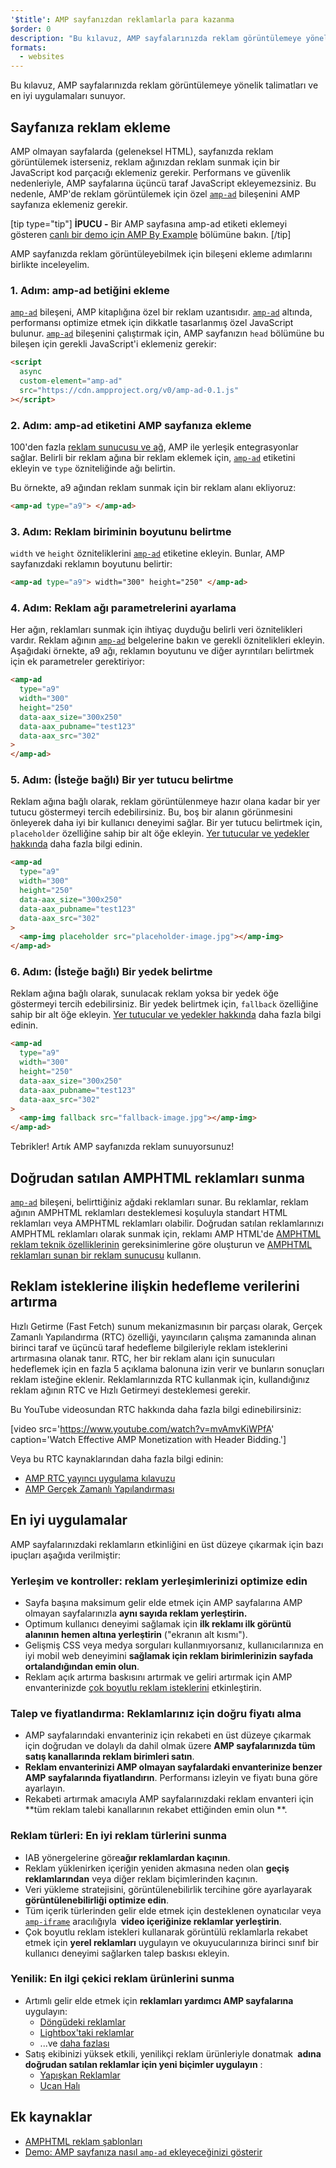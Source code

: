 ```yaml
---
'$title': AMP sayfanızdan reklamlarla para kazanma
$order: 0
description: "Bu kılavuz, AMP sayfalarınızda reklam görüntülemeye yönelik talimatları ve en iyi uygulamaları sunuyor. Bu nedenle, AMP'de reklam görüntülemek için özel amp-ad bileşenini..."
formats:
  - websites
---
```


Bu kılavuz, AMP sayfalarınızda reklam görüntülemeye yönelik talimatları ve en iyi uygulamaları sunuyor.

## Sayfanıza reklam ekleme

AMP olmayan sayfalarda (geleneksel HTML), sayfanızda reklam görüntülemek isterseniz, reklam ağınızdan reklam sunmak için bir JavaScript kod parçacığı eklemeniz gerekir. Performans ve güvenlik nedenleriyle, AMP sayfalarına üçüncü taraf JavaScript ekleyemezsiniz. Bu nedenle, AMP'de reklam görüntülemek için özel [`amp-ad`](../../../../documentation/components/reference/amp-ad.md) bileşenini AMP sayfanıza eklemeniz gerekir.

[tip type="tip"] **İPUCU -** Bir AMP sayfasına amp-ad etiketi eklemeyi gösteren [canlı bir demo için AMP By Example](../../../../documentation/components/reference/amp-ad.md) bölümüne bakın. [/tip]

AMP sayfanızda reklam görüntüleyebilmek için bileşeni ekleme adımlarını birlikte inceleyelim.

### 1. Adım: amp-ad betiğini ekleme

[`amp-ad`](../../../../documentation/components/reference/amp-ad.md) bileşeni, AMP kitaplığına özel bir reklam uzantısıdır. [`amp-ad`](../../../../documentation/components/reference/amp-ad.md) altında, performansı optimize etmek için dikkatle tasarlanmış özel JavaScript bulunur. [`amp-ad`](../../../../documentation/components/reference/amp-ad.md) bileşenini çalıştırmak için, AMP sayfanızın `head` bölümüne bu bileşen için gerekli JavaScript'i eklemeniz gerekir:

```html
<script
  async
  custom-element="amp-ad"
  src="https://cdn.ampproject.org/v0/amp-ad-0.1.js"
></script>
```

### 2. Adım: amp-ad etiketini AMP sayfanıza ekleme

100'den fazla [reklam sunucusu ve ağ](ads_vendors.md), AMP ile yerleşik entegrasyonlar sağlar. Belirli bir reklam ağına bir reklam eklemek için, [`amp-ad`](../../../../documentation/components/reference/amp-ad.md) etiketini ekleyin ve `type` özniteliğinde ağı belirtin.

Bu örnekte, a9 ağından reklam sunmak için bir reklam alanı ekliyoruz:

```html
<amp-ad type="a9"> </amp-ad>
```

### 3. Adım: Reklam biriminin boyutunu belirtme

`width` ve `height` özniteliklerini [`amp-ad`](../../../../documentation/components/reference/amp-ad.md) etiketine ekleyin. Bunlar, AMP sayfanızdaki reklamın boyutunu belirtir:

```html
<amp-ad type="a9"> width="300" height="250" </amp-ad>
```

### 4. Adım: Reklam ağı parametrelerini ayarlama

Her ağın, reklamları sunmak için ihtiyaç duyduğu belirli veri öznitelikleri vardır. Reklam ağının [`amp-ad`](../../../../documentation/components/reference/amp-ad.md) belgelerine bakın ve gerekli öznitelikleri ekleyin. Aşağıdaki örnekte, a9 ağı, reklamın boyutunu ve diğer ayrıntıları belirtmek için ek parametreler gerektiriyor:

```html
<amp-ad
  type="a9"
  width="300"
  height="250"
  data-aax_size="300x250"
  data-aax_pubname="test123"
  data-aax_src="302"
>
</amp-ad>
```

### 5. Adım: (İsteğe bağlı) Bir yer tutucu belirtme

Reklam ağına bağlı olarak, reklam görüntülenmeye hazır olana kadar bir yer tutucu göstermeyi tercih edebilirsiniz. Bu, boş bir alanın görünmesini önleyerek daha iyi bir kullanıcı deneyimi sağlar. Bir yer tutucu belirtmek için, `placeholder` özelliğine sahip bir alt öğe ekleyin. [Yer tutucular ve yedekler hakkında](../../../../documentation/guides-and-tutorials/develop/style_and_layout/placeholders.md) daha fazla bilgi edinin.

```html
<amp-ad
  type="a9"
  width="300"
  height="250"
  data-aax_size="300x250"
  data-aax_pubname="test123"
  data-aax_src="302"
>
  <amp-img placeholder src="placeholder-image.jpg"></amp-img>
</amp-ad>
```

### 6. Adım: (İsteğe bağlı) Bir yedek belirtme

Reklam ağına bağlı olarak, sunulacak reklam yoksa bir yedek öğe göstermeyi tercih edebilirsiniz. Bir yedek belirtmek için, `fallback` özelliğine sahip bir alt öğe ekleyin. [Yer tutucular ve yedekler hakkında](../../../../documentation/guides-and-tutorials/develop/style_and_layout/placeholders.md) daha fazla bilgi edinin.

```html
<amp-ad
  type="a9"
  width="300"
  height="250"
  data-aax_size="300x250"
  data-aax_pubname="test123"
  data-aax_src="302"
>
  <amp-img fallback src="fallback-image.jpg"></amp-img>
</amp-ad>
```

Tebrikler! Artık AMP sayfanızda reklam sunuyorsunuz!

## Doğrudan satılan AMPHTML reklamları sunma

[`amp-ad`](../../../../documentation/components/reference/amp-ad.md) bileşeni, belirttiğiniz ağdaki reklamları sunar. Bu reklamlar, reklam ağının AMPHTML reklamları desteklemesi koşuluyla standart HTML reklamları veya AMPHTML reklamları olabilir. Doğrudan satılan reklamlarınızı AMPHTML reklamları olarak sunmak için, reklamı AMP HTML'de [AMPHTML reklam teknik özelliklerinin](../../../../documentation/guides-and-tutorials/learn/a4a_spec.md) gereksinimlerine göre oluşturun ve [AMPHTML reklamları sunan bir reklam sunucusu](https://github.com/ampproject/amphtml/blob/master/ads/google/a4a/docs/a4a-readme.md#publishers) kullanın.

## Reklam isteklerine ilişkin hedefleme verilerini artırma

Hızlı Getirme (Fast Fetch) sunum mekanizmasının bir parçası olarak, Gerçek Zamanlı Yapılandırma (RTC) özelliği, yayıncıların çalışma zamanında alınan birinci taraf ve üçüncü taraf hedefleme bilgileriyle reklam isteklerini artırmasına olanak tanır. RTC, her bir reklam alanı için sunucuları hedeflemek için en fazla 5 açıklama balonuna izin verir ve bunların sonuçları reklam isteğine eklenir. Reklamlarınızda RTC kullanmak için, kullandığınız reklam ağının RTC ve Hızlı Getirmeyi desteklemesi gerekir.

Bu YouTube videosundan RTC hakkında daha fazla bilgi edinebilirsiniz:

[video src='https://www.youtube.com/watch?v=mvAmvKiWPfA' caption='Watch Effective AMP Monetization with Header Bidding.']

Veya bu RTC kaynaklarından daha fazla bilgi edinin:

- [AMP RTC yayıncı uygulama kılavuzu](https://github.com/ampproject/amphtml/blob/master/extensions/amp-a4a/rtc-publisher-implementation-guide.md)
- [AMP Gerçek Zamanlı Yapılandırması](https://github.com/ampproject/amphtml/blob/master/extensions/amp-a4a/rtc-documentation.md)

## En iyi uygulamalar

AMP sayfalarınızdaki reklamların etkinliğini en üst düzeye çıkarmak için bazı ipuçları aşağıda verilmiştir:

### Yerleşim ve kontroller: reklam yerleşimlerinizi optimize edin

- Sayfa başına maksimum gelir elde etmek için AMP sayfalarına AMP olmayan sayfalarınızla **aynı sayıda reklam yerleştirin.**
- Optimum kullanıcı deneyimi sağlamak için **ilk reklamı ilk görüntü alanının hemen altına yerleştirin** ("ekranın alt kısmı").
- Gelişmiş CSS veya medya sorguları kullanmıyorsanız, kullanıcılarınıza en iyi mobil web deneyimini **sağlamak için reklam birimlerinizin sayfada ortalandığından emin olun**.
- Reklam açık artırma baskısını artırmak ve geliri artırmak için AMP envanterinizde [çok boyutlu reklam isteklerini](https://github.com/ampproject/amphtml/blob/master/ads/README.md#support-for-multi-size-ad-requests) etkinleştirin.

### Talep ve fiyatlandırma: Reklamlarınız için doğru fiyatı alma

- AMP sayfalarındaki envanteriniz için rekabeti en üst düzeye çıkarmak için doğrudan ve dolaylı da dahil olmak üzere **AMP sayfalarınızda tüm satış kanallarında reklam birimleri satın**.
- **Reklam envanterinizi AMP olmayan sayfalardaki envanterinize benzer AMP sayfalarında fiyatlandırın**. Performansı izleyin ve fiyatı buna göre ayarlayın.
- Rekabeti artırmak amacıyla AMP sayfalarınızdaki reklam envanteri için **tüm reklam talebi kanallarının rekabet ettiğinden emin olun **.

### Reklam türleri: En iyi reklam türlerini sunma

- <a>IAB yönergelerine göre</a><strong>ağır reklamlardan kaçının</strong>.
- Reklam yüklenirken içeriğin yeniden akmasına neden olan **geçiş reklamlarından** veya diğer reklam biçimlerinden kaçının.
- Veri yükleme stratejisini, görüntülenebilirlik tercihine göre ayarlayarak **görüntülenebilirliği optimize edin**.
- Tüm içerik türlerinden gelir elde etmek için <a>desteklenen oynatıcılar</a> veya [<code>amp-iframe</code>](../../../../documentation/components/index.html#media) aracılığıyla <strong>&nbsp;video içeriğinize reklamlar yerleştirin</strong>.
- Çok boyutlu reklam istekleri kullanarak görüntülü reklamlarla rekabet etmek için **yerel reklamları** uygulayın ve okuyucularınıza birinci sınıf bir kullanıcı deneyimi sağlarken talep baskısı ekleyin.

### Yenilik: En ilgi çekici reklam ürünlerini sunma

- Artımlı gelir elde etmek için **reklamları yardımcı AMP sayfalarına** uygulayın:
  - [Döngüdeki reklamlar](../../../../documentation/examples/documentation/Carousel_Ad.html)
  - [Lightbox'taki reklamlar](../../../../documentation/examples/documentation/Lightbox_Ad.html)
  - ...ve [daha fazlası](../../../../documentation/examples/index.html)
- Satış ekibinizi yüksek etkili, yenilikçi reklam ürünleriyle donatmak **&nbsp;adına doğrudan satılan reklamlar için yeni biçimler uygulayın** :
  - [Yapışkan Reklamlar](../../../../documentation/examples/documentation/amp-sticky-ad.html)
  - [Ucan Halı](../../../../documentation/examples/documentation/amp-fx-flying-carpet.html)

## Ek kaynaklar

- [AMPHTML reklam şablonları](../../../../documentation/examples/index.html)
- [Demo: AMP sayfanıza nasıl `amp-ad` ekleyeceğinizi gösterir](../../../../documentation/components/reference/amp-ad.md)
